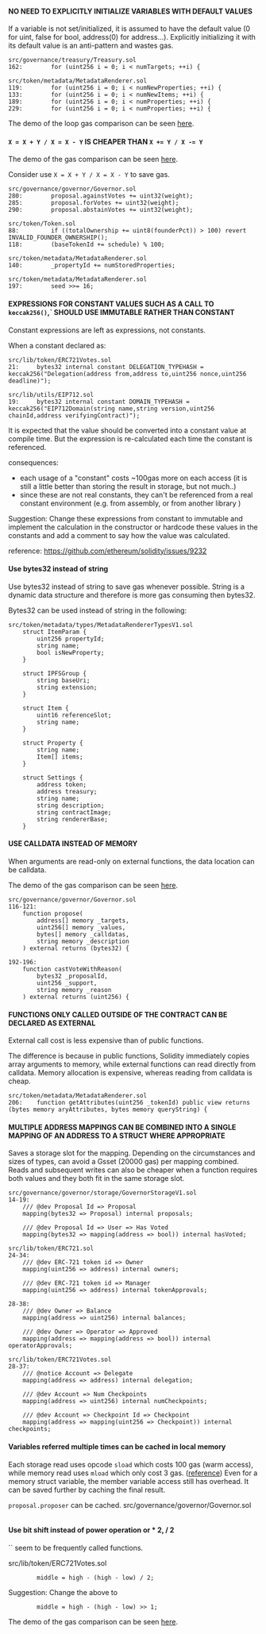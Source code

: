 #### NO NEED TO EXPLICITLY INITIALIZE VARIABLES WITH DEFAULT VALUES

If a variable is not set/initialized, it is assumed to have the default value (0 for uint, false for bool, address(0) for address…). Explicitly initializing it with its default value is an anti-pattern and wastes gas.


```solidity
src/governance/treasury/Treasury.sol
162:        for (uint256 i = 0; i < numTargets; ++i) {

src/token/metadata/MetadataRenderer.sol
119:        for (uint256 i = 0; i < numNewProperties; ++i) {
133:        for (uint256 i = 0; i < numNewItems; ++i) {
189:        for (uint256 i = 0; i < numProperties; ++i) {
229:        for (uint256 i = 0; i < numProperties; ++i) {
```

The demo of the loop gas comparison can be seen [here](https://github.com/Flame57/gas_demo/blob/main/loop.sol).


#### `X = X + Y / X = X - Y` IS CHEAPER THAN `X += Y / X -= Y`

The demo of the gas comparison can be seen [here](https://github.com/Flame57/gas_demo/blob/main/gas_compare.sol).

Consider use `X = X + Y / X = X - Y` to save gas.


```solidity
src/governance/governor/Governor.sol
280:        proposal.againstVotes += uint32(weight);
285:        proposal.forVotes += uint32(weight);
290:        proposal.abstainVotes += uint32(weight);

src/token/Token.sol
88:         if ((totalOwnership += uint8(founderPct)) > 100) revert INVALID_FOUNDER_OWNERSHIP();
118:        (baseTokenId += schedule) % 100;

src/token/metadata/MetadataRenderer.sol
140:        _propertyId += numStoredProperties;

src/token/metadata/MetadataRenderer.sol
197:        seed >>= 16;
```

#### EXPRESSIONS FOR CONSTANT VALUES SUCH AS A CALL TO `keccak256()`,` SHOULD USE IMMUTABLE RATHER THAN CONSTANT

Constant expressions are left as expressions, not constants.

When a constant declared as:
```solidity
src/lib/token/ERC721Votes.sol
21:     bytes32 internal constant DELEGATION_TYPEHASH = keccak256("Delegation(address from,address to,uint256 nonce,uint256 deadline)");

src/lib/utils/EIP712.sol
19:     bytes32 internal constant DOMAIN_TYPEHASH = keccak256("EIP712Domain(string name,string version,uint256 chainId,address verifyingContract)");
```

It is expected that the value should be converted into a constant value at compile time. But the expression is re-calculated each time the constant is referenced.

consequences:
* each usage of a "constant" costs ~100gas more on each access (it is still a little better than storing the result in storage, but not much..)
* since these are not real constants, they can't be referenced from a real constant environment (e.g. from assembly, or from another library )

Suggestion:
Change these expressions from constant to immutable and implement the calculation in the constructor or hardcode these values in the constants and add a comment to say how the value was calculated.

reference:
https://github.com/ethereum/solidity/issues/9232


#### Use bytes32 instead of string

Use bytes32 instead of string to save gas whenever possible.
String is a dynamic data structure and therefore is more gas consuming then bytes32.

Bytes32 can be used instead of string in the following:

```solidity
src/token/metadata/types/MetadataRendererTypesV1.sol
    struct ItemParam {
        uint256 propertyId;
        string name;
        bool isNewProperty;
    }

    struct IPFSGroup {
        string baseUri;
        string extension;
    }

    struct Item {
        uint16 referenceSlot;
        string name;
    }

    struct Property {
        string name;
        Item[] items;
    }

    struct Settings {
        address token;
        address treasury;
        string name;
        string description;
        string contractImage;
        string rendererBase;
    }
```

#### USE CALLDATA INSTEAD OF MEMORY

When arguments are read-only on external functions, the data location can be calldata.

The demo of the gas comparison can be seen [here](https://github.com/Flame57/gas_demo/blob/main/calldata_memory.sol).


```solidity
src/governance/governor/Governor.sol
116-121:
    function propose(
        address[] memory _targets,
        uint256[] memory _values,
        bytes[] memory _calldatas,
        string memory _description
    ) external returns (bytes32) {

192-196:
    function castVoteWithReason(
        bytes32 _proposalId,
        uint256 _support,
        string memory _reason
    ) external returns (uint256) {

```

#### FUNCTIONS ONLY CALLED OUTSIDE OF THE CONTRACT CAN BE DECLARED AS EXTERNAL

External call cost is less expensive than of public functions.

The difference is because in public functions, Solidity immediately copies array arguments to memory, while external functions can read directly from calldata. Memory allocation is expensive, whereas reading from calldata is cheap.

```solidity
src/token/metadata/MetadataRenderer.sol
206:    function getAttributes(uint256 _tokenId) public view returns (bytes memory aryAttributes, bytes memory queryString) {

```


#### MULTIPLE ADDRESS MAPPINGS CAN BE COMBINED INTO A SINGLE MAPPING OF AN ADDRESS TO A STRUCT WHERE APPROPRIATE

Saves a storage slot for the mapping. Depending on the circumstances and sizes of types, can avoid a Gsset (20000 gas) per mapping combined. Reads and subsequent writes can also be cheaper when a function requires both values and they both fit in the same storage slot.

```solidity
src/governance/governor/storage/GovernorStorageV1.sol
14-19:
    /// @dev Proposal Id => Proposal
    mapping(bytes32 => Proposal) internal proposals;

    /// @dev Proposal Id => User => Has Voted
    mapping(bytes32 => mapping(address => bool)) internal hasVoted;

src/lib/token/ERC721.sol
24-34:
    /// @dev ERC-721 token id => Owner
    mapping(uint256 => address) internal owners;

    /// @dev ERC-721 token id => Manager
    mapping(uint256 => address) internal tokenApprovals;

28-38:
    /// @dev Owner => Balance
    mapping(address => uint256) internal balances;

    /// @dev Owner => Operator => Approved
    mapping(address => mapping(address => bool)) internal operatorApprovals;

src/lib/token/ERC721Votes.sol
28-37:
    /// @notice Account => Delegate
    mapping(address => address) internal delegation;

    /// @dev Account => Num Checkpoints
    mapping(address => uint256) internal numCheckpoints;

    /// @dev Account => Checkpoint Id => Checkpoint
    mapping(address => mapping(uint256 => Checkpoint)) internal checkpoints;
```

#### Variables referred multiple times can be cached in local memory

Each storage read uses opcode `sload` which costs 100 gas (warm access), while memory read uses `mload` which only cost 3 gas. ([reference](https://ethereum.org/en/developers/docs/evm/opcodes/))
Even for a memory struct variable, the member variable access still has overhead. It can be saved further by caching the final result.


`proposal.proposer` can be cached.
src/governance/governor/Governor.sol
```solidity

```

#### Use bit shift instead of power operation or * 2, / 2

`` seem to be frequently called functions.


src/lib/token/ERC721Votes.sol
```solidity
        middle = high - (high - low) / 2;
```

Suggestion:
Change the above to
```solidity
        middle = high - (high - low) >> 1;
```

The demo of the gas comparison can be seen [here](https://github.com/Flame57/gas_demo/blob/main/bit_shift.sol).

